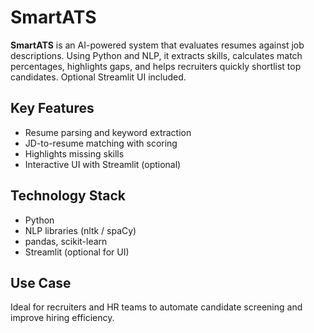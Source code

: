 # SmartATS

**SmartATS** is an AI-powered system that evaluates resumes against job descriptions. Using Python and NLP, it extracts skills, calculates match percentages, highlights gaps, and helps recruiters quickly shortlist top candidates. Optional Streamlit UI included.

## Key Features
- Resume parsing and keyword extraction
- JD-to-resume matching with scoring
- Highlights missing skills
- Interactive UI with Streamlit (optional)

## Technology Stack
- Python
- NLP libraries (nltk / spaCy)
- pandas, scikit-learn
- Streamlit (optional for UI)

## Use Case
Ideal for recruiters and HR teams to automate candidate screening and improve hiring efficiency.
